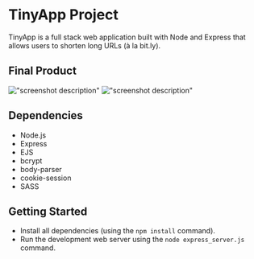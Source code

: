 # TinyApp Project

TinyApp is a full stack web application built with Node and Express that allows users to shorten long URLs (à la bit.ly).

## Final Product

!["screenshot description"](#)
!["screenshot description"](#)

## Dependencies

- Node.js
- Express
- EJS
- bcrypt
- body-parser
- cookie-session
- SASS

## Getting Started

- Install all dependencies (using the `npm install` command).
- Run the development web server using the `node express_server.js` command.